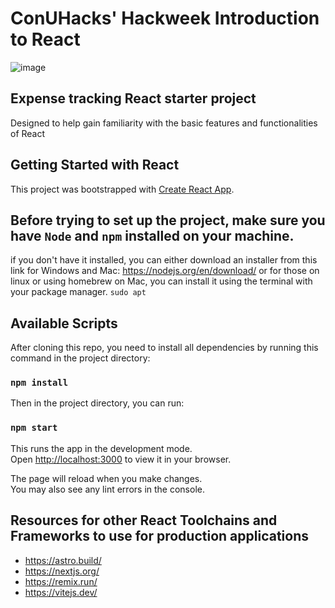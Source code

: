 # ConUHacks' Hackweek Introduction to React
![image](https://user-images.githubusercontent.com/77257371/213037249-01ca89fc-b23b-44fe-97e9-9650e87552fd.png)

## Expense tracking React starter project
Designed to help gain familiarity with the basic features and functionalities of React
## Getting Started with React 

This project was bootstrapped with [Create React App](https://github.com/facebook/create-react-app).

## Before trying to set up the project, make sure you have `Node` and `npm` installed on your machine.
if you don't have it installed, you can either download an installer from this link for Windows and Mac: https://nodejs.org/en/download/
or for those on linux or using homebrew on Mac, you can install it using the terminal with your package manager.
```sudo apt ```
## Available Scripts

After cloning this repo, you need to install all dependencies by running this command in the project directory:  

### `npm install` 

Then in the project directory, you can run:

### `npm start`

This runs the app in the development mode.\
Open [http://localhost:3000](http://localhost:3000) to view it in your browser.

The page will reload when you make changes.\
You may also see any lint errors in the console.

## Resources for other React Toolchains and Frameworks to use for production applications
* https://astro.build/
* https://nextjs.org/
* https://remix.run/
* https://vitejs.dev/



